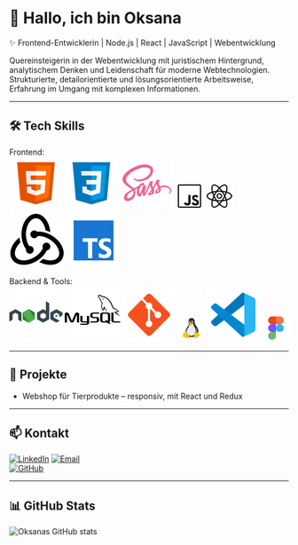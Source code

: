 # 👋 Hallo, ich bin Oksana

✨ Frontend-Entwicklerin | Node.js | React | JavaScript | Webentwicklung

Quereinsteigerin in der Webentwicklung mit juristischem Hintergrund, analytischem Denken und Leidenschaft für moderne Webtechnologien.  
Strukturierte, detailorientierte und lösungsorientierte Arbeitsweise, Erfahrung im Umgang mit komplexen Informationen.  

---

## 🛠 Tech Skills

Frontend:  
![HTML5](./html5.svg) 
![CSS3](./css.svg) 
![SASS](sass.svg) 
![JavaScript](./js.gif) 
![React](./react.gif) 
![Redux](./redux.svg) 
![TypeScript](./typescript.svg) 

Backend & Tools:  
![Node.js](./nodejs.svg) 
![MySQL](./mysql.svg) 
![Git](./icons8-git.svg) 
![Linux](./linux.gif) 
![VS Code](./vscode.svg) 
![Figma](./figma.gif)  

---

## 🌱 Projekte
- Webshop für Tierprodukte – responsiv, mit React und Redux  
 
---

## 📫 Kontakt
[![LinkedIn](https://img.shields.io/badge/LinkedIn-0A66C2?style=for-the-badge&logo=linkedin&logoColor=white)]([https://www.linkedin.com/in/deinprofil](https://www.linkedin.com/in/oksana-matiushenko/))  
[![Email](https://img.shields.io/badge/Email-D14836?style=for-the-badge&logo=gmail&logoColor=white)](mailto:ksuzzxx3@gmail.com)  
[![GitHub](https://img.shields.io/badge/GitHub-181717?style=for-the-badge&logo=github&logoColor=white)]([https://github.com/oksanamerchanskaya](https://github.com/oksanamatiushenko))  

---

## 📊 GitHub Stats
![Oksanas GitHub stats](https://github-readme-stats.vercel.app/api?username=oksanamatiushenko&show_icons=true&theme=radical)
